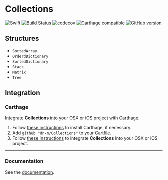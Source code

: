 # Collections

![Swift](https://img.shields.io/badge/%20in-swift%203.0-orange.svg) [![Build Status](https://travis-ci.org/dn-m/Collections.svg?branch=master)](https://travis-ci.org/dn-m/Collections) [![codecov](https://codecov.io/gh/dn-m/Collections/branch/master/graph/badge.svg)](https://codecov.io/gh/dn-m/Collections/) [![Carthage compatible](https://img.shields.io/badge/Carthage-compatible-4BC51D.svg?style=flat)](https://github.com/Carthage/Carthage)
[![GitHub version](https://badge.fury.io/gh/dn-m%2FCollections.svg)](https://badge.fury.io/gh/dn-m%2FCollections)

## Structures
- `SortedArray`
- `OrderdDictionary`
- `SortedDictionary`
- `Stack`
- `Matrix`
- `Tree`

<a name="integration"></a>
## Integration

### Carthage
Integrate **Collections** into your OSX or iOS project with [Carthage](https://github.com/Carthage/Carthage).

1. Follow [these instructions](https://github.com/Carthage/Carthage#installing-carthage) to install Carthage, if necessary.
2. Add `github "dn-m/Collections"` to your [Cartfile](https://github.com/Carthage/Carthage/blob/master/Documentation/Artifacts.md#cartfile).
3. Follow [these instructions](https://github.com/Carthage/Carthage#adding-frameworks-to-an-application) to integrate **Collections** into your OSX or iOS project.

***

### Documentation

See the [documentation](http://dn-m.github.io/Collections/).
